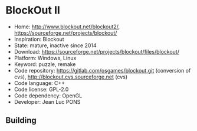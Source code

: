 # BlockOut II

- Home: http://www.blockout.net/blockout2/, https://sourceforge.net/projects/blockout/
- Inspiration: Blockout
- State: mature, inactive since 2014
- Download: https://sourceforge.net/projects/blockout/files/blockout/
- Platform: Windows, Linux
- Keyword: puzzle, remake
- Code repository: https://gitlab.com/osgames/blockout.git (conversion of cvs), http://blockout.cvs.sourceforge.net (cvs)
- Code language: C++
- Code license: GPL-2.0
- Code dependency: OpenGL
- Developer: Jean Luc PONS

## Building
